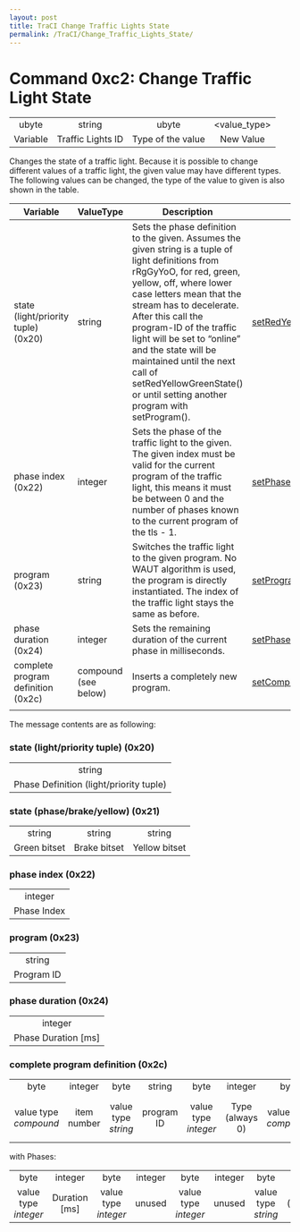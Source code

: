 ```yaml
---
layout: post
title: TraCI Change Traffic Lights State
permalink: /TraCI/Change_Traffic_Lights_State/
---
```


Command 0xc2: Change Traffic Light State
========================================

|          |                   |                   |              |
|:--------:|:-----------------:|:-----------------:|:------------:|
|   ubyte  |       string      |       ubyte       | <value_type> |
| Variable | Traffic Lights ID | Type of the value |   New Value  |

Changes the state of a traffic light. Because it is possible to change different values of a traffic light, the given value may have different types. The following values can be changed, the type of the value to given is also shown in the table.

| Variable                            | ValueType            | Description                                                                                                                                                                                                                                                                                                                                                                                                                    | [Python Method](/TraCI/Interfacing_TraCI_from_Python "wikilink")                                                                                                                                                                            |
|-------------------------------------|----------------------|--------------------------------------------------------------------------------------------------------------------------------------------------------------------------------------------------------------------------------------------------------------------------------------------------------------------------------------------------------------------------------------------------------------------------------|---------------------------------------------------------------------------------------------------------------------------------------------------------------------------------------------------------------------------------------------|
| state (light/priority tuple) (0x20) | string               | Sets the phase definition to the given. Assumes the given string is a tuple of light definitions from rRgGyYoO, for red, green, yellow, off, where lower case letters mean that the stream has to decelerate. After this call the program-ID of the traffic light will be set to “online” and the state will be maintained until the next call of setRedYellowGreenState() or until setting another program with setProgram(). | [setRedYellowGreenState](http://www.sumo.dlr.de/daily/pydoc/traci._trafficlight.html#TrafficLightDomain-setRedYellowGreenState) [setLinkState](http://www.sumo.dlr.de/daily/pydoc/traci._trafficlight.html#TrafficLightDomain-setLinkState) |
| phase index (0x22)                  | integer              | Sets the phase of the traffic light to the given. The given index must be valid for the current program of the traffic light, this means it must be between 0 and the number of phases known to the current program of the tls - 1.                                                                                                                                                                                            | [setPhase](http://www.sumo.dlr.de/daily/pydoc/traci._trafficlight.html#TrafficLightDomain-setPhase)                                                                                                                                         |
| program (0x23)                      | string               | Switches the traffic light to the given program. No WAUT algorithm is used, the program is directly instantiated. The index of the traffic light stays the same as before.                                                                                                                                                                                                                                                     | [setProgram](http://www.sumo.dlr.de/daily/pydoc/traci._trafficlight.html#TrafficLightDomain-setProgram)                                                                                                                                     |
| phase duration (0x24)               | integer              | Sets the remaining duration of the current phase in milliseconds.                                                                                                                                                                                                                                                                                                                                                              | [setPhaseDuration](http://www.sumo.dlr.de/daily/pydoc/traci._trafficlight.html#TrafficLightDomain-setPhaseDuration)                                                                                                                         |
| complete program definition (0x2c)  | compound (see below) | Inserts a completely new program.                                                                                                                                                                                                                                                                                                                                                                                              | [setCompleteRedYellowGreenDefinition](http://www.sumo.dlr.de/daily/pydoc/traci._trafficlight.html#TrafficLightDomain-setCompleteRedYellowGreenDefinition)                                                                                   |
||

The message contents are as following:

### state (light/priority tuple) (0x20)

|                                         |
|:---------------------------------------:|
|                  string                 |
| Phase Definition (light/priority tuple) |

### state (phase/brake/yellow) (0x21)

|              |              |               |
|:------------:|:------------:|:-------------:|
|    string    |    string    |     string    |
| Green bitset | Brake bitset | Yellow bitset |

### phase index (0x22)

|             |
|:-----------:|
|   integer   |
| Phase Index |

### program (0x23)

|            |
|:----------:|
|   string   |
| Program ID |

### phase duration (0x24)

|                       |
|:---------------------:|
|        integer        |
| Phase Duration \[ms\] |

### complete program definition (0x2c)

|                       |             |                     |            |                      |                 |                       |                             |                      |             |                      |              |          |
|:---------------------:|:-----------:|:-------------------:|:----------:|:--------------------:|:---------------:|:---------------------:|:---------------------------:|:--------------------:|:-----------:|:--------------------:|:------------:|:--------:|
|          byte         |   integer   |         byte        |   string   |         byte         |     integer     |          byte         |           compound          |         byte         |   integer   |         byte         |    integer   | <phases> |
| value type *compound* | item number | value type *string* | program ID | value type *integer* | Type (always 0) | value type *compound* | Compound Length (always 0!) | value type *integer* | Phase Index | value type *integer* | Phase Number |  Phases  |

with Phases:

|                      |                 |                      |         |                      |         |                     |                              |
|:--------------------:|:---------------:|:--------------------:|:-------:|:--------------------:|:-------:|:-------------------:|:----------------------------:|
|         byte         |     integer     |         byte         | integer |         byte         | integer |         byte        |            string            |
| value type *integer* | Duration \[ms\] | value type *integer* |  unused | value type *integer* |  unused | value type *string* | State (light/priority-tuple) |

